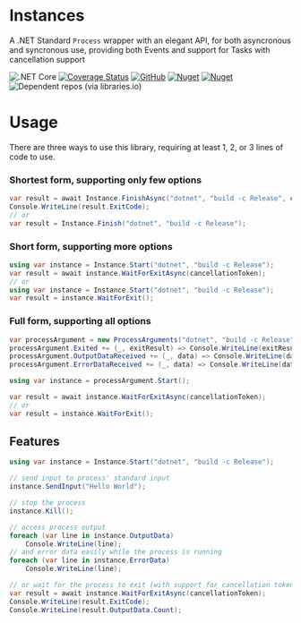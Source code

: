 # Instances
A .NET Standard `Process` wrapper with an elegant API, for both asyncronous and syncronous use, providing both Events and support for Tasks with cancellation support
 
![.NET Core](https://github.com/rosenbjerg/Instances/workflows/CI/badge.svg)
[![Coverage Status](https://coveralls.io/repos/github/rosenbjerg/Instances/badge.svg?branch=master)](https://coveralls.io/github/rosenbjerg/Instances?branch=master)
[![GitHub](https://img.shields.io/github/license/rosenbjerg/Instances)](https://github.com/rosenbjerg/Instances/blob/master/LICENSE)
[![Nuget](https://img.shields.io/nuget/v/instances)](https://www.nuget.org/packages/instances/)
[![Nuget](https://img.shields.io/nuget/dt/instances)](https://www.nuget.org/packages/instances/)
![Dependent repos (via libraries.io)](https://img.shields.io/librariesio/dependent-repos/nuget/instances)


# Usage
There are three ways to use this library, requiring at least 1, 2, or 3 lines of code to use.

### Shortest form, supporting only few options
```c#
var result = await Instance.FinishAsync("dotnet", "build -c Release", cancellationToken);
Console.WriteLine(result.ExitCode);
// or
var result = Instance.Finish("dotnet", "build -c Release");
```

### Short form, supporting more options
```c#
using var instance = Instance.Start("dotnet", "build -c Release");
var result = await instance.WaitForExitAsync(cancellationToken);
// or
using var instance = Instance.Start("dotnet", "build -c Release");
var result = instance.WaitForExit();
```

### Full form, supporting all options
```c#
var processArgument = new ProcessArguments("dotnet", "build -c Release");
processArgument.Exited += (_, exitResult) => Console.WriteLine(exitResult.ExitCode);
processArgument.OutputDataReceived += (_, data) => Console.WriteLine(data);
processArgument.ErrorDataReceived += (_, data) => Console.WriteLine(data);

using var instance = processArgument.Start();

var result = await instance.WaitForExitAsync(cancellationToken);
// or 
var result = instance.WaitForExit();
```


## Features
```c#
using var instance = Instance.Start("dotnet", "build -c Release");

// send input to process' standard input
instance.SendInput("Hello World");

// stop the process
instance.Kill();

// access process output
foreach (var line in instance.OutputData)
    Console.WriteLine(line);
// and error data easily while the process is running
foreach (var line in instance.ErrorData)
    Console.WriteLine(line);

// or wait for the process to exit (with support for cancellation token)
var result = await instance.WaitForExitAsync(cancellationToken);
Console.WriteLine(result.ExitCode);
Console.WriteLine(result.OutputData.Count);
```